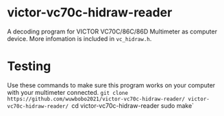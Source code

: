 # victor-vc70c-hidraw-reader
A decoding program for VICTOR VC70C/86C/86D Multimeter as computer device.
More infomation is included in `vc_hidraw.h`.

# Testing
Use these commands to make sure this program works on your computer with your multimeter connected.
`git clone https://github.com/wuwbobo2021/victor-vc70c-hidraw-reader/ victor-vc70c-hidraw-reader/
`cd victor-vc70c-hidraw-reader
sudo make`
